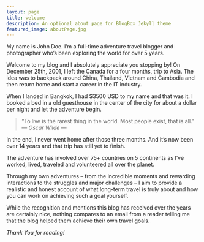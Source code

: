 ```yaml
---
layout: page
title: welcome
description: An optional about page for BlogBox Jekyll theme
featured_image: aboutPage.jpg
---
```


My name is John Doe. I’m a full-time adventure travel blogger and photographer who’s been exploring the world for over 5 years.

Welcome to my blog and I absolutely appreciate you stopping by! On December 25th, 2001, I left the Canada for a four months, trip to Asia. The idea was to backpack around China, Thailand, Vietnam and Cambodia and then return home and start a career in the IT industry.

When I landed in Bangkok, I had $3500 USD to my name and that was it. I booked a bed in a old guesthouse in the center of the city for about a dollar per night and let the adventure begin.

> “To live is the rarest thing in the world. Most people exist, that is all.” <cite>― Oscar Wilde ―</cite>

In the end, I never went home after those three months. And it’s now been over 14 years and that trip has still yet to finish.

The adventure has involved over 75+ countries on 5 continents as I’ve worked, lived, traveled and volunteered all over the planet.

Through my own adventures – from the incredible moments and rewarding interactions to the struggles and major challenges – I aim to provide a realistic and honest account of what long-term travel is truly about and how you can work on achieving such a goal yourself.

While the recognition and mentions this blog has received over the years are certainly nice, nothing compares to an email from a reader telling me that the blog helped them achieve their own travel goals.

*Thank You for reading!*
